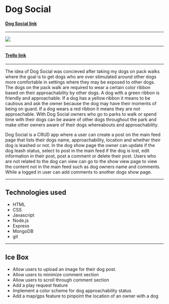 # Dog Social

#### [Dog Social link](https://git.heroku.com/dog-social.git)
---
<img src ="https://i.imgur.com/eZ2eTq9.png">

---
#### [Trello link](https://trello.com/b/qHyR2IGC/dog-social)
---
The idea of Dog Social was concieved after taking my dogs on pack walks where the goal is to get dogs who are over stimulated around other dogs more comfortable in settings where they may be exposed to other dogs. The dogs on the pack walk are required to wear a certain color ribbon based on their approachability by other dogs. A dog with a green ribbon is friendly and approachable. If a dog has a yellow ribbon it means to be cautious and ask the owner because the dog may have their moments of being on guard. If a dog wears a red ribbon it means they are not approachable. With Dog Social owners who go to parks to walk or spend time with their dogs can be aware of other dogs throughout the park and make other owners aware of their dogs whereabouts and approachability.

Dog Social is a CRUD app where a user can create a post on the main feed page that lists their dogs name, approachability, location and whether their dog is leashed or not. In the dog show page the owner can update if the dog leash status, select to post in the main feed if the dog is lost, edit information in their post, post a comment or delete their post. Users who are not related to the dog can view can go to the show view page to view the content not in the main feed such as dog owners name and comments. While a logged in user can add comments to another dogs show page. 

---

## Technologies used

- HTML
- CSS
- Javascript
- Node.js
- Express
- MongoDB
- git

---

## Ice Box

 - Allow users to upload an image for their dog post.
 - Allow users to minimize comment section
 - Allow users to scroll through comment section
 - Add a play request feature
 - Implement a color scheme for dog approachability status
 - Add a map/gps feature to pinpoint the location of an owner with a dog